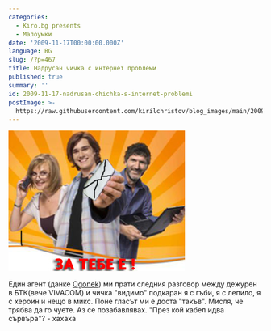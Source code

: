 ```yaml
---
categories:
  - Kiro.bg presents
  - Малоумки
date: '2009-11-17T00:00:00.000Z'
language: BG
slug: /?p=467
title: Надрусан чичка с интернет проблеми
published: true
summary: ''
id: 2009-11-17-nadrusan-chichka-s-internet-problemi
postImage: >-
  https://raw.githubusercontent.com/kirilchristov/blog_images/main/2009/11/13378-Vivacom_trio-bigger.jpg
---
```


![13378-Vivacom_trio-bigger](https://raw.githubusercontent.com/kirilchristov/blog_images/main/2009/11/13378-Vivacom_trio-bigger.jpg)

 Един агент (данке [Ogonek](http://www.myspace.com/ogonek)) ми прати следния разговор между дежурен в БТК(вече VIVACOM) и чичка "видимо" подкаран я с гъби, я с лепило, я с хероин и нещо в микс. Поне гласът ми е доста "такъв". Мисля, че трябва да го чуете. Аз се позабавлявах. "През кой кабел идва сървъра"? - хахаха
